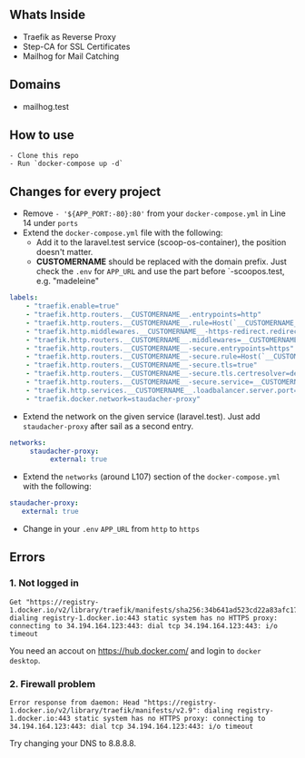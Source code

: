 ## Whats Inside 
 - Traefik as Reverse Proxy
 - Step-CA for SSL Certificates
 - Mailhog for Mail Catching

## Domains

- mailhog.test

## How to use

    - Clone this repo 
    - Run `docker-compose up -d`

## Changes for every project

- Remove `- '${APP_PORT:-80}:80'` from your `docker-compose.yml` in Line 14 under `ports`
- Extend the `docker-compose.yml` file with the following:
  - Add it to the laravel.test service (scoop-os-container), the position doesn't matter.
  - __CUSTOMERNAME__ should be replaced with the domain prefix. Just check the `.env` for `APP_URL` and use the part
    before `-scoopos.test, e.g. "madeleine"

```yml
labels:
    - "traefik.enable=true"
    - "traefik.http.routers.__CUSTOMERNAME__.entrypoints=http"
    - "traefik.http.routers.__CUSTOMERNAME__.rule=Host(`__CUSTOMERNAME__-scoopos.test`)"
    - "traefik.http.middlewares.__CUSTOMERNAME__-https-redirect.redirectscheme.scheme=https"
    - "traefik.http.routers.__CUSTOMERNAME__.middlewares=__CUSTOMERNAME__-https-redirect"
    - "traefik.http.routers.__CUSTOMERNAME__-secure.entrypoints=https"
    - "traefik.http.routers.__CUSTOMERNAME__-secure.rule=Host(`__CUSTOMERNAME__-scoopos.test`)"
    - "traefik.http.routers.__CUSTOMERNAME__-secure.tls=true"
    - "traefik.http.routers.__CUSTOMERNAME__-secure.tls.certresolver=default"
    - "traefik.http.routers.__CUSTOMERNAME__-secure.service=__CUSTOMERNAME__"
    - "traefik.http.services.__CUSTOMERNAME__.loadbalancer.server.port=80"
    - "traefik.docker.network=staudacher-proxy"
```

- Extend the network on the given service (laravel.test). Just add `staudacher-proxy` after sail as a
  second entry.
```yml 
networks:
     staudacher-proxy:
          external: true
```

- Extend the `networks` (around L107) section of the `docker-compose.yml` with the following:

```yml
staudacher-proxy:
   external: true
```

- Change in your `.env` `APP_URL` from `http` to `https`

## Errors

### 1. Not logged in
```
Get "https://registry-1.docker.io/v2/library/traefik/manifests/sha256:34b641ad523cd22a83afc174a6b013686be7abc8684c6ebfa4618b8bcaa7e831": dialing registry-1.docker.io:443 static system has no HTTPS proxy: connecting to 34.194.164.123:443: dial tcp 34.194.164.123:443: i/o timeout
```
You need an accout on https://hub.docker.com/ and login to `docker desktop`.

### 2. Firewall problem
```
Error response from daemon: Head "https://registry-1.docker.io/v2/library/traefik/manifests/v2.9": dialing registry-1.docker.io:443 static system has no HTTPS proxy: connecting to 34.194.164.123:443: dial tcp 34.194.164.123:443: i/o timeout
```
Try changing your DNS to 8.8.8.8.